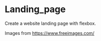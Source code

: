 # Landing_page
Create a website landing page with flexbox.


Images from https://www.freeimages.com/